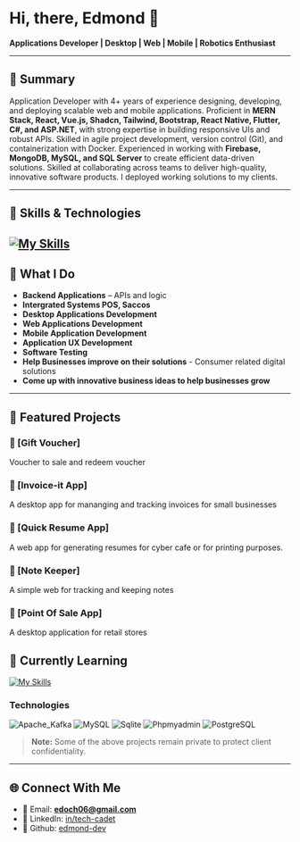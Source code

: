 # Hi, there, Edmond 👋  

**Applications Developer | Desktop | Web | Mobile | Robotics Enthusiast** 


---

## 🌟 Summary
Application Developer with 4+ years of experience designing, developing, and deploying scalable web and mobile applications. 
Proficient in **MERN Stack, React, Vue.js, Shadcn, Tailwind, Bootstrap, React Native, Flutter, C#, and ASP.NET**, with strong expertise 
in building responsive UIs and robust APIs. Skilled in agile project development, version control (Git), and
containerization with Docker. Experienced in working with **Firebase, MongoDB, MySQL, and SQL Server** to create 
efficient data-driven solutions. Skilled at collaborating across teams to deliver high-quality, innovative software products.
I deployed working solutions to my clients.

---
## 🧰 Skills & Technologies
[![My Skills](https://skillicons.dev/icons?i=js,php,tailwind,bash,bootstrap,cs,dotnet,firebase,flutter,git,laravel,mongodb,mysql,nextjs,nodejs,postgres,postman,react,sqlite,ts,vite,vue,wordpress,supabase,figma,express,docker,css,dart,html,java,jquery,kotlin,sentry&perline=11)](https://skillicons.dev)
---

## 💼 What I Do
- **Backend Applications** – APIs and logic
- **Intergrated Systems POS, Saccos**  
- **Desktop Applications Development** 
- **Web Applications Development**
- **Mobile Application Development**  
- **Application UX Development**
- **Software Testing**
- **Help Businesses improve on their solutions** - Consumer related digital solutions
- **Come up with innovative business ideas to help businesses grow**


---

## 📌 Featured Projects

### 🔹 [Gift Voucher]

Voucher to sale and redeem voucher

### 🔹 [Invoice-it App]

A desktop app for mananging and tracking invoices for small businesses

### 🔹 [Quick Resume App]

A web app for generating resumes for cyber cafe or for printing purposes.

### 🔹 [Note Keeper]

A simple web for tracking and keeping notes

### 🔹 [Point Of Sale App]

A desktop application for retail stores

## 🧑 Currently Learning
[![My Skills](https://skillicons.dev/icons?i=kafka,kubernetes,redis,bun,electron&perline=11)](https://skillicons.dev)


### Technologies


![Apache_Kafka](https://img.shields.io/badge/-Apache_Kafka-000?&logo=Apache_Kafka)
![MySQL](https://img.shields.io/badge/-MySQL-000?&logo=MySQL)
![Sqlite](https://img.shields.io/badge/-Sqlite-000?&logo=Sqlite)
![Phpmyadmin](https://img.shields.io/badge/-Phpmyadmin-000?&logo=Phpmyadmin)
![PostgreSQL](https://img.shields.io/badge/-PostgreSQL-000?&logo=PostgreSQL)


> **Note:** Some of the above projects remain private to protect client confidentiality.



---

## 🌐 Connect With Me
- 📧 Email: **edoch06@gmail.com**  
- 💼 LinkedIn: [in/tech-cadet](www.linkedin.com/in/techcadet2024)
- 🔗 Github: [edmond-dev](https://github.com/edmond025-dev)  


